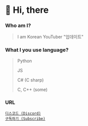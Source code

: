 # 👋 Hi, there
### Who am I?
> I am Korean YouTuber "업데이트"
### What I you use language?
> Python
>
> JS
>
> C# (C sharp)
>
> C, C++ (some)
### URL

[`디스코드 (Discord)`](https://discord.gg/3gQtGn2wRF) <br> [`구독하기 (Subscribe)`](https://bit.ly/2SbpNdf)

